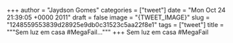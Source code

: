 
+++
author = "Jaydson Gomes"
categories = ["tweet"]
date = "Mon Oct 24 21:39:05 +0000 2011"
draft = false
image = "{TWEET_IMAGE}"
slug = "1248559553839d28925e9db0c31523c5aa22f8e1"
tags = ["tweet"]
title = """Sem luz em casa #MegaFail..."""
+++
Sem luz em casa #MegaFail
